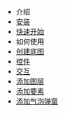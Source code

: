 - 介绍
 - [安装](/guide/install.md)
 - [快速开始](/guide/quickstart.md)
- 如何使用
 - [创建底图](/guide/creatMap.md)
 - [控件](/guide/creatControl.md)
 - [交互](/guide/creatInteraction.md)
 - [添加图层](/guide/addLayer.md)
 - [添加要素](/guide/addFeature.md)
 - [添加气泡弹窗](/guide/addPopver.md)
